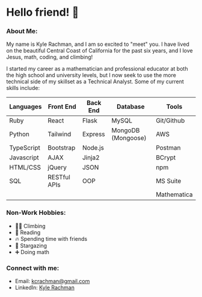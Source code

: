 # Hello friend! 👋

### About Me:
My name is Kyle Rachman, and I am so excited to "meet" you. I have lived on the beautiful Central Coast of California for the past six years, and I love Jesus, math, coding, and climbing!

I started my career as a mathematician and professional educator at both the high school and university levels, but I now seek to use the more technical side of my skillset as a Technical Analyst. Some of my current skills include:

| Languages | Front End | Back End | Database | Tools |
|-----------|-----------|----------|----------|----------|
| Ruby | React | Flask | MySQL | Git/Github |
| Python | Tailwind | Express | MongoDB (Mongoose) | AWS |
| TypeScript | Bootstrap | Node.js | | Postman |
| Javascript | AJAX | Jinja2 | | BCrypt |
| HTML/CSS | jQuery | JSON | | npm |
| SQL | RESTful APIs | OOP | | MS Suite |
| | | | | Mathematica |

### Non-Work Hobbies:
- 🧗‍♂️ Climbing
- 📖 Reading
- 🔥 Spending time with friends
- 🌟 Stargazing
- ➕ Doing math

### Connect with me:
- Email: [kcrachman@gmail.com](mailto:kcrachman@gmail.com)
- LinkedIn: [Kyle Rachman](https://www.linkedin.com/in/kyle-rachman/)


<!--
**Kyle-Rachman/kyle-rachman** is a ✨ _special_ ✨ repository because its `README.md` (this file) appears on your GitHub profile.

Here are some ideas to get you started:

- 🔭 I’m currently working on ...
- 🌱 I’m currently learning ...
- 👯 I’m looking to collaborate on ...
- 🤔 I’m looking for help with ...
- 💬 Ask me about ...
- 📫 How to reach me: ...
- 😄 Pronouns: ...
- ⚡ Fun fact: ...
-->
